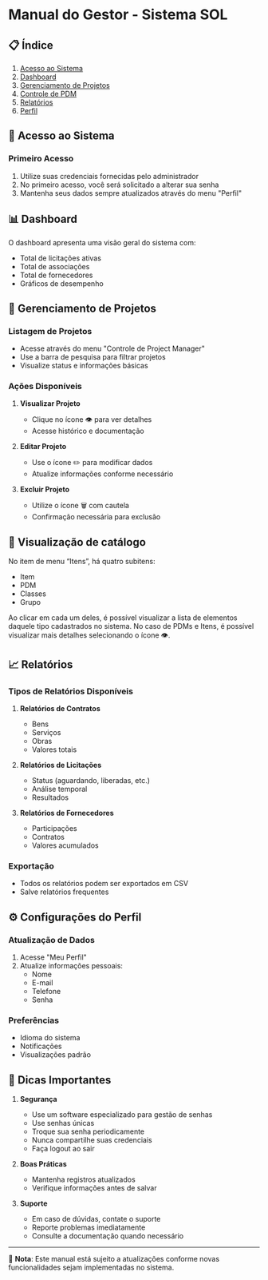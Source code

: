 # Manual do Gestor - Sistema SOL

## 📋 Índice
1. [Acesso ao Sistema](#acesso-ao-sistema)
2. [Dashboard](#dashboard)
3. [Gerenciamento de Projetos](#projetos)
4. [Controle de PDM](#catalogos)
5. [Relatórios](#relatórios)
6. [Perfil](#perfil)

## 🔑 Acesso ao Sistema
<a id="acesso-ao-sistema"></a>

### Primeiro Acesso
1. Utilize suas credenciais fornecidas pelo administrador
2. No primeiro acesso, você será solicitado a alterar sua senha
3. Mantenha seus dados sempre atualizados através do menu "Perfil"

## 📊 Dashboard
<a id="dashboard"></a>

O dashboard apresenta uma visão geral do sistema com:
- Total de licitações ativas
- Total de associações
- Total de fornecedores
- Gráficos de desempenho

## 👥 Gerenciamento de Projetos
<a id="projetos"></a>

### Listagem de Projetos
- Acesse através do menu "Controle de Project Manager"
- Use a barra de pesquisa para filtrar projetos
- Visualize status e informações básicas

### Ações Disponíveis
1. **Visualizar Projeto**
   - Clique no ícone 👁️ para ver detalhes
   - Acesse histórico e documentação

2. **Editar Projeto**
   - Use o ícone ✏️ para modificar dados
   - Atualize informações conforme necessário

3. **Excluir Projeto**
   - Utilize o ícone 🗑️ com cautela
   - Confirmação necessária para exclusão

## 📝 Visualização de catálogo
<a id="catalogos"></a>

No item de menu “Itens”, há quatro subitens:

- Item
- PDM
- Classes
- Grupo

Ao clicar em cada um deles, é possível visualizar a lista de elementos
daquele tipo cadastrados no sistema. No caso de PDMs e Itens, é possível
visualizar mais detalhes selecionando o ícone 👁️.

## 📈 Relatórios
<a id="relatorios"></a>

### Tipos de Relatórios Disponíveis
1. **Relatórios de Contratos**
   - Bens
   - Serviços
   - Obras
   - Valores totais

2. **Relatórios de Licitações**
   - Status (aguardando, liberadas, etc.)
   - Análise temporal
   - Resultados

3. **Relatórios de Fornecedores**
   - Participações
   - Contratos
   - Valores acumulados

### Exportação
- Todos os relatórios podem ser exportados em CSV
- Salve relatórios frequentes

## ⚙️ Configurações do Perfil
<a id="perfil"></a>

### Atualização de Dados
1. Acesse "Meu Perfil"
2. Atualize informações pessoais:
   - Nome
   - E-mail
   - Telefone
   - Senha

### Preferências
- Idioma do sistema
- Notificações
- Visualizações padrão

## 🔔 Dicas Importantes

1. **Segurança**
   - Use um software especializado para gestão de senhas
   - Use senhas únicas
   - Troque sua senha periodicamente
   - Nunca compartilhe suas credenciais
   - Faça logout ao sair

2. **Boas Práticas**
   - Mantenha registros atualizados
   - Verifique informações antes de salvar

3. **Suporte**
   - Em caso de dúvidas, contate o suporte
   - Reporte problemas imediatamente
   - Consulte a documentação quando necessário

---

📝 **Nota**: Este manual está sujeito a atualizações conforme novas funcionalidades sejam implementadas no sistema.
